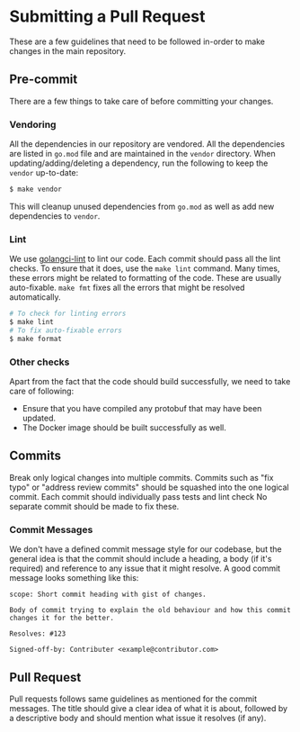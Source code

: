 # Submitting a Pull Request

These are a few guidelines that need to be followed in-order to make
changes in the main repository.

## Pre-commit

There are a few things to take care of before committing your changes.

### Vendoring

All the dependencies in our repository are vendored. All the dependencies
are listed in `go.mod` file and are maintained in the `vendor` directory.
When updating/adding/deleting a dependency, run the following to keep the
`vendor` up-to-date:

```sh
$ make vendor
```

This will cleanup unused dependencies from `go.mod` as well as add new
dependencies to `vendor`.

### Lint

We use [golangci-lint](https://golangci-lint.run/) to lint our code. Each
commit should pass all the lint checks. To ensure that it does, use the
`make lint` command. Many times, these errors might be related to
formatting of the code. These are usually auto-fixable. `make fmt` fixes
all the errors that might be resolved automatically.

```sh
# To check for linting errors
$ make lint
# To fix auto-fixable errors
$ make format
```

### Other checks

Apart from the fact that the code should build successfully, we need to
take care of following:

- Ensure that you have compiled any protobuf that may have been updated.
- The Docker image should be built successfully as well.

## Commits

Break only logical changes into multiple commits. Commits such as "fix 
typo" or "address review commits" should be squashed into the one
logical commit. Each commit should individually pass tests and lint check
No separate commit should be made to fix these.

### Commit Messages

We don't have a defined commit message style for our codebase, but the
general idea is that the commit should include a heading, a body (if it's
required) and reference to any issue that it might resolve. A good commit
message looks something like this:

```
scope: Short commit heading with gist of changes.

Body of commit trying to explain the old behaviour and how this commit
changes it for the better.

Resolves: #123

Signed-off-by: Contributer <example@contributor.com>
```

## Pull Request

Pull requests follows same guidelines as mentioned for the commit messages.
The title should give a clear idea of what it is about, followed by a
descriptive body and should mention what issue it resolves (if any).
